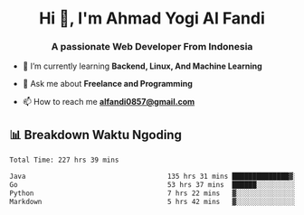 <h1 align="center">Hi 👋, I'm Ahmad Yogi Al Fandi</h1>
<h3 align="center">A passionate Web Developer From Indonesia</h3>

- 🌱 I’m currently learning **Backend, Linux, And Machine Learning**

- 💬 Ask me about **Freelance and Programming**

- 📫 How to reach me **<alfandi0857@gmail.com>**


## 📊 Breakdown Waktu Ngoding

<!--START_SECTION:waka-->

```txt
Total Time: 227 hrs 39 mins

Java                                   135 hrs 31 mins ██████████████▓░░░░░░░░░░   59.24 %
Go                                     53 hrs 37 mins  ██████░░░░░░░░░░░░░░░░░░░   23.44 %
Python                                 7 hrs 22 mins   ▓░░░░░░░░░░░░░░░░░░░░░░░░   03.22 %
Markdown                               5 hrs 42 mins   ▓░░░░░░░░░░░░░░░░░░░░░░░░   02.49 %
```

<!--END_SECTION:waka-->

